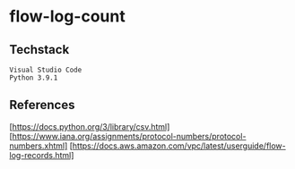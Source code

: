 # flow-log-count

## Techstack
    Visual Studio Code
    Python 3.9.1

## References
[https://docs.python.org/3/library/csv.html]
[https://www.iana.org/assignments/protocol-numbers/protocol-numbers.xhtml]
[https://docs.aws.amazon.com/vpc/latest/userguide/flow-log-records.html]

